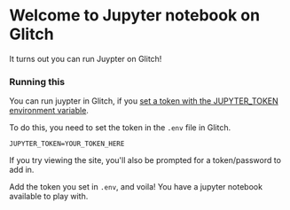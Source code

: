 Welcome to Jupyter notebook on Glitch
========================================

It turns out you can run Juypter on Glitch!


### Running this

You can run juypter in Glitch, if you [set a token with the JUPYTER_TOKEN environment variable](https://github.com/jupyter/notebook/pull/2921/).

To do this, you need to set the token in the `.env` file in Glitch.


```
JUPYTER_TOKEN=YOUR_TOKEN_HERE

```

If you try viewing the site, you'll also be prompted for a token/password to add in.

Add the token you set in `.env`, and voila! You have a jupyter notebook available to play with.